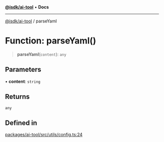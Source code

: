 [**@isdk/ai-tool**](../README.md) • **Docs**

***

[@isdk/ai-tool](../globals.md) / parseYaml

# Function: parseYaml()

> **parseYaml**(`content`): `any`

## Parameters

• **content**: `string`

## Returns

`any`

## Defined in

[packages/ai-tool/src/utils/config.ts:24](https://github.com/isdk/ai-tool.js/blob/e324043799402aa2caa41711a9168487ab85c166/src/utils/config.ts#L24)
